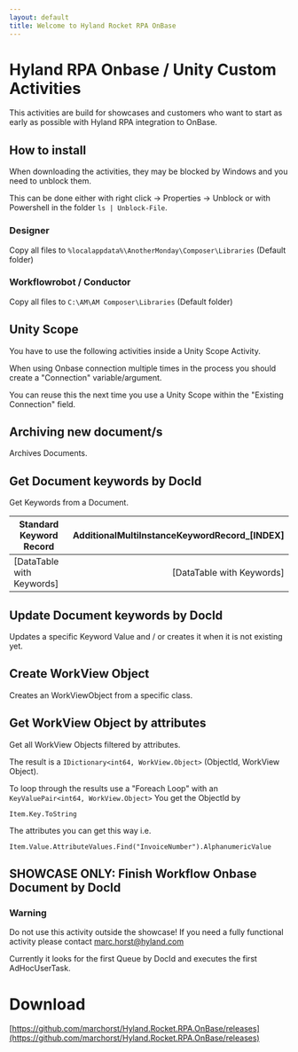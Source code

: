 ```yaml
---
layout: default
title: Welcome to Hyland Rocket RPA OnBase
---
```

# Hyland RPA Onbase / Unity **Custom Activities**
This activities are build for showcases and customers who want to start as early as possible with Hyland RPA integration to OnBase.

## How to install
When downloading the activities, they may be blocked by Windows and you need to unblock them.

This can be done either with right click -> Properties -> Unblock or with Powershell in the folder `ls | Unblock-File`.

### Designer
Copy all files to `%localappdata%\AnotherMonday\Composer\Libraries` (Default folder)

### Workflowrobot / Conductor
Copy all files to `C:\AM\AM Composer\Libraries` (Default folder)

## Unity Scope
You have to use the following activities inside a Unity Scope Activity.

When using Onbase connection multiple times in the process you should create a "Connection" variable/argument.

You can reuse this the next time you use a Unity Scope within the "Existing Connection" field.

## Archiving new document/s
Archives Documents.

## Get Document keywords by DocId
Get Keywords from a Document.

| Standard Keyword Record		|	AdditionalMultiInstanceKeywordRecord_[INDEX] |
| ------------- | -----:|
| [DataTable with Keywords]	|	[DataTable with Keywords] |

## Update Document keywords by DocId
Updates a specific Keyword Value and / or creates it when it is not existing yet.

## Create WorkView Object
Creates an WorkViewObject from a specific class.

## Get WorkView Object by attributes
Get all WorkView Objects filtered by attributes.

The result is a `IDictionary<int64, WorkView.Object>` (ObjectId, WorkView Object).

To loop through the results use a "Foreach Loop" with an `KeyValuePair<int64, WorkView.Object>`
You get the ObjectId by

`Item.Key.ToString`

The attributes you can get this way i.e. 

`Item.Value.AttributeValues.Find("InvoiceNumber").AlphanumericValue`


## SHOWCASE ONLY: Finish Workflow Onbase Document by DocId 
### Warning
Do not use this activity outside the showcase! If you need a fully functional activity please contact marc.horst@hyland.com

Currently it looks for the first Queue by DocId and executes the first AdHocUserTask.

# Download
[https://github.com/marchorst/Hyland.Rocket.RPA.OnBase/releases](https://github.com/marchorst/Hyland.Rocket.RPA.OnBase/releases)